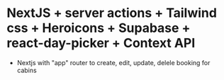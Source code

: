 # NextJS + server actions + Tailwind css + Heroicons + Supabase + react-day-picker + Context API

- Nextjs with "app" router to create, edit, update, delele booking for cabins
